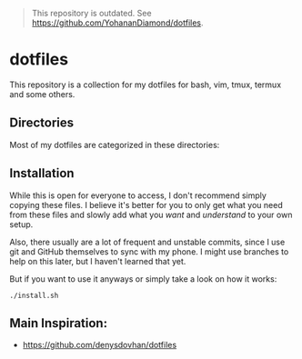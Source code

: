 > This repository is outdated. See https://github.com/YohananDiamond/dotfiles.

# dotfiles

This repository is a collection for my dotfiles for bash, vim, tmux, termux and some others.

## Directories

Most of my dotfiles are categorized in these directories:

## Installation

While this is open for everyone to access, I don't recommend simply copying these files.
I believe it's better for you to only get what you need from these files and slowly add what you *want* and *understand* to your own setup.

Also, there usually are a lot of frequent and unstable commits, since I use git and GitHub themselves to sync with my phone.
I might use branches to help on this later, but I haven't learned that yet.

But if you want to use it anyways or simply take a look on how it works:

```
./install.sh
```

## Main Inspiration:

- https://github.com/denysdovhan/dotfiles
